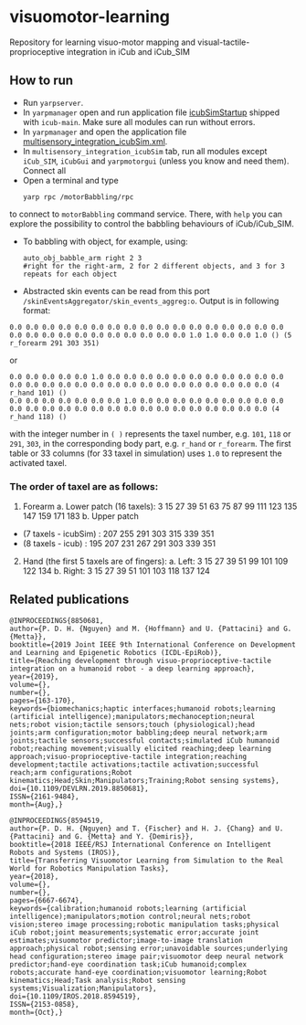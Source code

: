 # visuomotor-learning
Repository for learning visuo-motor mapping and visual-tactile-proprioceptive integration in iCub and iCub_SIM

## How to run
- Run `yarpserver`.
- In `yarpmanager` open and run application file [icubSimStartup](https://github.com/robotology/icub-main/blob/master/app/iCubStartup/scripts/icubSimStartup.xml.template) shipped with `icub-main`. Make sure all modules can run without errors.
- In `yarpmanager` and open the application file [multisensory_integration_icubSim.xml](https://github.com/robotology/visuomotor-learning/blob/master/app/scripts/multisensory_integration_icubSim.xml).
- In `multisensory_integration_icubSim` tab, run all modules except `iCub_SIM`, `iCubGui` and `yarpmotorgui` (unless you know and need them). Connect all
- Open a terminal and type 
	```
	yarp rpc /motorBabbling/rpc
	```
to connect to `motorBabbling` command service. There, with `help` you can explore the possibility to control the babbling behaviours of iCub/iCub_SIM.
- To babbling with object, for example, using:
	```
	auto_obj_babble_arm right 2 3 
	#right for the right-arm, 2 for 2 different objects, and 3 for 3 repeats for each object
	```
	
- Abstracted skin events can be read from this port `/skinEventsAggregator/skin_events_aggreg:o`. Output is in following format:
```
0.0 0.0 0.0 0.0 0.0 0.0 0.0 0.0 0.0 0.0 0.0 0.0 0.0 0.0 0.0 0.0 0.0 0.0 0.0 0.0 0.0 0.0 0.0 0.0 0.0 0.0 0.0 0.0 1.0 1.0 0.0 0.0 1.0 () (5 r_forearm 291 303 351)
```
or
```
0.0 0.0 0.0 0.0 0.0 1.0 0.0 0.0 0.0 0.0 0.0 0.0 0.0 0.0 0.0 0.0 0.0 0.0 0.0 0.0 0.0 0.0 0.0 0.0 0.0 0.0 0.0 0.0 0.0 0.0 0.0 0.0 0.0 (4 r_hand 101) ()
0.0 0.0 0.0 0.0 0.0 0.0 0.0 1.0 0.0 0.0 0.0 0.0 0.0 0.0 0.0 0.0 0.0 0.0 0.0 0.0 0.0 0.0 0.0 0.0 0.0 0.0 0.0 0.0 0.0 0.0 0.0 0.0 0.0 (4 r_hand 118) ()
```
with the integer number in `( )` represents the taxel number, e.g. `101`, `118` or `291`, `303`, in the corresponding body part, e.g. `r_hand` or `r_forearm`. The first table or 33 columns (for 33 taxel in simulation) uses `1.0` to represent the activated taxel. 

### The order of taxel are as follows:

1. Forearm
a. Lower patch (16 taxels): 3 15 27 39 51 63 75 87 99 111 123 135 147 159 171 183 
b. Upper patch 
- (7 taxels - icubSim) : 207 255 291 303 315 339 351
- (8 taxels - icub)    : 195 207 231 267 291 303 339 351
2. Hand (the first 5 taxels are of fingers):
a. Left: 3 15 27 39 51 99 101 109 122 134
b. Right: 3 15 27 39 51 101 103 118 137 124


## Related publications
```
@INPROCEEDINGS{8850681,
author={P. D. H. {Nguyen} and M. {Hoffmann} and U. {Pattacini} and G. {Metta}},
booktitle={2019 Joint IEEE 9th International Conference on Development and Learning and Epigenetic Robotics (ICDL-EpiRob)},
title={Reaching development through visuo-proprioceptive-tactile integration on a humanoid robot - a deep learning approach},
year={2019},
volume={},
number={},
pages={163-170},
keywords={biomechanics;haptic interfaces;humanoid robots;learning (artificial intelligence);manipulators;mechanoception;neural nets;robot vision;tactile sensors;touch (physiological);head joints;arm configuration;motor babbling;deep neural network;arm joints;tactile sensors;successful contacts;simulated iCub humanoid robot;reaching movement;visually elicited reaching;deep learning approach;visuo-proprioceptive-tactile integration;reaching development;tactile activations;tactile activation;successful reach;arm configurations;Robot kinematics;Head;Skin;Manipulators;Training;Robot sensing systems},
doi={10.1109/DEVLRN.2019.8850681},
ISSN={2161-9484},
month={Aug},}
```
```
@INPROCEEDINGS{8594519,
author={P. D. H. {Nguyen} and T. {Fischer} and H. J. {Chang} and U. {Pattacini} and G. {Metta} and Y. {Demiris}},
booktitle={2018 IEEE/RSJ International Conference on Intelligent Robots and Systems (IROS)},
title={Transferring Visuomotor Learning from Simulation to the Real World for Robotics Manipulation Tasks},
year={2018},
volume={},
number={},
pages={6667-6674},
keywords={calibration;humanoid robots;learning (artificial intelligence);manipulators;motion control;neural nets;robot vision;stereo image processing;robotic manipulation tasks;physical iCub robot;joint measurements;systematic error;accurate joint estimates;visuomotor predictor;image-to-image translation approach;physical robot;sensing error;unavoidable sources;underlying head configuration;stereo image pair;visuomotor deep neural network predictor;hand-eye coordination task;iCub humanoid;complex robots;accurate hand-eye coordination;visuomotor learning;Robot kinematics;Head;Task analysis;Robot sensing systems;Visualization;Manipulators},
doi={10.1109/IROS.2018.8594519},
ISSN={2153-0858},
month={Oct},}
```

